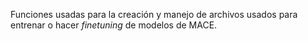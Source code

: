 Funciones usadas para la creación y manejo de archivos usados para entrenar o hacer _finetuning_ de modelos de MACE.
